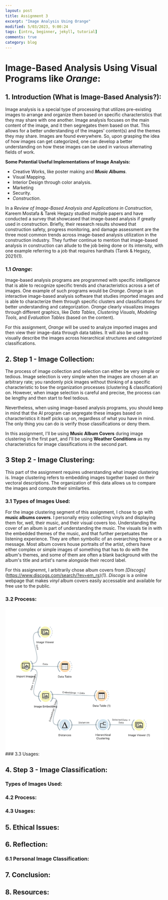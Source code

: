 ```yaml
---
layout: post
title: Assignment 3
excerpt: "Image Analysis Using Orange"
modified: 5/03/2023, 9:00:24
tags: [intro, beginner, jekyll, tutorial]
comments: true
category: blog
---
```


# Image-Based Analysis Using Visual Programs like *Orange*:
## 1. Introduction (What is Image-Based Analysis?):
Image analysis is a special type of processing that utilizes pre-existing images to arrange and organize them based on specific characteristics that they may share with one another. Image analysis focuses on the main content of the image, and it then segregates them based on that. This allows for a better understanding of the images' content(s) and the themes they may share.
Images are found everywhere. So, upon grasping the idea of how images can get categorized, one can develop a better understanding on how these images can be used in various alternating fields of work.

**Some Potential Useful Implementations of Image Analysis:**
- Creative Works, like poster making and ***Music Albums***.
- Visual Mapping.
- Interior Design through color analysis.
- Marketing
- Security.
- *Construction*.

In a *Review of Image-Based Analysis and Applications in Construction*, Kareem Mostafa & Tarek Hegazy studied multiple papers and have conducted a survey that showcased that image-based analysis if greatly used in construction. Briefly, their research results showed that construction safety, progress monitoring, and damage assessment are the three most common trends across image-based analysis utilization in the construction industry. They further continue to mention that image-based analysis in construction can allude to the job being done or its intensity, with one example referring to a job that requires hardhats (Tarek & Hegazy, 2021)(1).

### 1.1 *Orange*:
Image-based analysis programs are programmed with specific intelligence that is able to recognize specific trends and characteristics across a set of images. One example of such programs would be *Orange*.
*Orange* is an interactive image-based analysis software that studies imported images and is able to characterize them through specific clusters and classifications for better understanding and categorization. *Orange* clearly visualizes images through different graphics, like *Data Tables*, *Clustering Visuals*, *Modeling Tools*, and *Evaluation Tables* (based on the content).

For this assignment, *Orange* will be used to analyze imported images and then view their image-data through data tables. It will also be used to visually describe the images across hierarchical structures and categorized classifications.

## 2. Step 1 - Image Collection:
The process of image collection and selection can either be very simple or tedious. Image selection is very simple when the images are chosen at an arbitrary rate; you randomly pick images without thinking of a specific characteristic to bse the organization processes (clustering & classification) on. However, when image selection is careful and precise, the process can be lengthy and then start to feel tedious.

Nevertheless, when using image-based analysis programs, you should keep in mind that the AI program can segregate these images based on characteristics it itself picks up on, regardless of what you have in mind. The only thing you can do is verify those classifications or deny them.

In this assignment, I'll be using **Music Album Covers** during image clustering in the first part, and I'll be using **Weather Conditions** as my characteristics for image classifications in the second part.

## 3 Step 2 - Image Clustering:
This part of the assignment requires udnerstanding what image clustering is. Image clustering refers to embedding images together based on their vectoral descriptions. The organization of this data allows us to compare the images and compute their similarties.

### 3.1 Types of Images Used:
For the image clustering segment of this assignment, I chose to go with **music albums covers**. I personally enjoy collecting vinyls and displaying them for, well, their music, and their visual covers too.
Understanding the cover of an album is part of understanding the music. The visuals tie in with the embedded themes of the music, and that further perpetuates the listening experience. They are often symbollic of an overarching theme or a message. Most album covers house portraits of the artist, others have either complex or simple images of something that has to do with the album's themes, and some of them are often a blank background with the album's title and artist's name alongside their record label.

For this assignemnt, I arbitrarily chose album covers from *[Discogs]*(https://www.discogs.com/search/?ev=em_rs)(1).
*Discogs* is a online webpage that makes *vinyl* album covers easily accessable and available for free use to the public.

### 3.2 Process:

<img src="/assets/part1process.png" style="zoom:50%"/>
### 3.3 Usages:

## 4. Step 3 - Image Classification:

### Types of Images Used:

### 4.2 Process:

### 4.3 Usages:

## 5. Ethical Issues:

## 6. Reflection:

### 6.1 Personal Image Classification:

## 7. Conclusion:

## 8. Resources:
